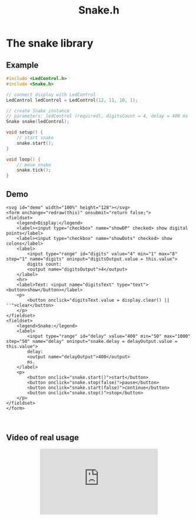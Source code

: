 ﻿---
title: Snake.h
---

<style>
    text {font-family: sans-serif; font-size: 2em; fill: silver; alignment-baseline: middle; text-anchor: middle}
    text.small {font-size: 0.8em; fill: darkgray}
    svg {margin: 0 auto; display: block}
    fieldset {width: 45%; margin: 2em auto}
    fieldset input {vertical-align: middle}
    label {display: block}
    fieldset > legend {padding: 0 1em}
</style>

# The snake library

## Example

```cpp
#include <LedControl.h>
#include <Snake.h>

// connect display with LedControl
LedControl ledControl = LedControl(12, 11, 10, 1);

// create Snake instance
// parameters: ledControl (required), digitsCount = 4, delay = 400 ms
Snake snake(ledControl);

void setup() {
    // start snake
    snake.start();
}

void loop() {
    // move snake
    snake.tick();
}
```



## Demo

    <svg id="demo" width="100%" height="128"></svg>
    <form onchange="redraw(this)" onsubmit="return false;">
    <fieldset>
        <legend>Display:</legend>
        <label><input type="checkbox" name="showDP" checked> show digital points</label>
        <label><input type="checkbox" name="showDots" checked> show colons</label>
        <label>
            <input type="range" id="digits" value="4" min="1" max="8" step="1" name="digits" oninput="digitsOutput.value = this.value">
            digits count:
            <output name="digitsOutput">4</output>
        </label>
        <hr>
        <label>Text: <input name="digitsText" type="text"> <button>show</button></label>
        <p>
            <button onclick="digitsText.value = display.clear() || ''">clear</button>
        </p>
    </fieldset>
    <fieldset>
        <legend>Snake:</legend>
        <label>
            <input type="range" id="delay" value="400" min="50" max="1000" step="50" name="delay" oninput="snake.delay = delayOutput.value = this.value">
            delay:
            <output name="delayOutput">400</output>
            ms.
        </label>
        <p>
            <button onclick="snake.start()">start</button>
            <button onclick="snake.stop(false)">pause</button>
            <button onclick="snake.start(false)">continue</button>
            <button onclick="snake.stop()">stop</button>
        </p>
    </fieldset>
    </form>

<script>
    window.start = function(Display, Snake) {
        const config = {};
        window.display = new Display('svg#demo', config);
        window.snake = new Snake(display, display.digitsCount);
        window.timerId = setInterval(() => snake.tick(), 50);

        window.redraw = function(form) {
            const svg = document.querySelector('svg#demo');
            svg.innerHTML = '';
            const config = {
                digitsCount: form.digitsOutput.value,
                showDP: form.showDP.checked,
                showDots: form.showDots.checked
            };

            snake.display = window.display = new Display(svg, config);
            if (form.digitsText.value) display.setWord(form.digitsText.value);
        };

        snake.start();
    };
</script>

<script type="module">
    import Display from "./display.js";
    import Snake from "./snake.js";
    window.start(Display, Snake);
</script>
<script nomodule>
    document.write('Please, use browser that supports JS modules');
</script>

 

## Video of real usage

<center><iframe width="320" height="179" src="https://www.youtube.com/embed/Ws4qPjABhV8" frameborder="0" allow="accelerometer; encrypted-media; gyroscope; picture-in-picture" allowfullscreen></iframe></center>